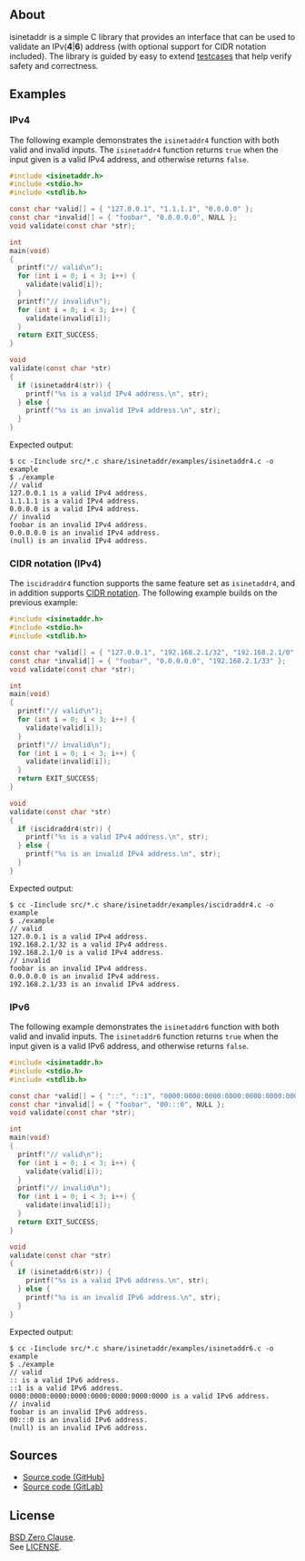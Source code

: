 ## About

isinetaddr is a simple C library that provides an interface that can
be used to validate an IPv(<b>4</b>|<b>6</b>) address (with optional
support for CIDR notation included). The library is guided by easy to
extend [testcases](test/) that help verify safety and correctness.

## Examples

### IPv4

The following example demonstrates the `isinetaddr4` function with
both valid and invalid inputs. The `isinetaddr4` function returns `true`
when the input given is a valid IPv4 address, and otherwise returns `false`.

```C
#include <isinetaddr.h>
#include <stdio.h>
#include <stdlib.h>

const char *valid[] = { "127.0.0.1", "1.1.1.1", "0.0.0.0" };
const char *invalid[] = { "foobar", "0.0.0.0.0", NULL };
void validate(const char *str);

int
main(void)
{
  printf("// valid\n");
  for (int i = 0; i < 3; i++) {
    validate(valid[i]);
  }
  printf("// invalid\n");
  for (int i = 0; i < 3; i++) {
    validate(invalid[i]);
  }
  return EXIT_SUCCESS;
}

void
validate(const char *str)
{
  if (isinetaddr4(str)) {
    printf("%s is a valid IPv4 address.\n", str);
  } else {
    printf("%s is an invalid IPv4 address.\n", str);
  }
}
```

Expected output:

```
$ cc -Iinclude src/*.c share/isinetaddr/examples/isinetaddr4.c -o example
$ ./example
// valid
127.0.0.1 is a valid IPv4 address.
1.1.1.1 is a valid IPv4 address.
0.0.0.0 is a valid IPv4 address.
// invalid
foobar is an invalid IPv4 address.
0.0.0.0.0 is an invalid IPv4 address.
(null) is an invalid IPv4 address.
```

### CIDR notation (IPv4)

The `iscidraddr4` function supports the same feature set as `isinetaddr4`, and
in addition supports
[CIDR notation](https://en.wikipedia.org/wiki/Classless_Inter-Domain_Routing#CIDR_notation).
The following example builds on the previous example:

```C
#include <isinetaddr.h>
#include <stdio.h>
#include <stdlib.h>

const char *valid[] = { "127.0.0.1", "192.168.2.1/32", "192.168.2.1/0" };
const char *invalid[] = { "foobar", "0.0.0.0.0", "192.168.2.1/33" };
void validate(const char *str);

int
main(void)
{
  printf("// valid\n");
  for (int i = 0; i < 3; i++) {
    validate(valid[i]);
  }
  printf("// invalid\n");
  for (int i = 0; i < 3; i++) {
    validate(invalid[i]);
  }
  return EXIT_SUCCESS;
}

void
validate(const char *str)
{
  if (iscidraddr4(str)) {
    printf("%s is a valid IPv4 address.\n", str);
  } else {
    printf("%s is an invalid IPv4 address.\n", str);
  }
}
```

Expected output:

```
$ cc -Iinclude src/*.c share/isinetaddr/examples/iscidraddr4.c -o example
$ ./example
// valid
127.0.0.1 is a valid IPv4 address.
192.168.2.1/32 is a valid IPv4 address.
192.168.2.1/0 is a valid IPv4 address.
// invalid
foobar is an invalid IPv4 address.
0.0.0.0.0 is an invalid IPv4 address.
192.168.2.1/33 is an invalid IPv4 address.
```

### IPv6

The following example demonstrates the `isinetaddr6` function with
both valid and invalid inputs. The `isinetaddr6` function returns `true`
when the input given is a valid IPv6 address, and otherwise returns `false`.

```C
#include <isinetaddr.h>
#include <stdio.h>
#include <stdlib.h>

const char *valid[] = { "::", "::1", "0000:0000:0000:0000:0000:0000:0000:0000" };
const char *invalid[] = { "foobar", "00:::0", NULL };
void validate(const char *str);

int
main(void)
{
  printf("// valid\n");
  for (int i = 0; i < 3; i++) {
    validate(valid[i]);
  }
  printf("// invalid\n");
  for (int i = 0; i < 3; i++) {
    validate(invalid[i]);
  }
  return EXIT_SUCCESS;
}

void
validate(const char *str)
{
  if (isinetaddr6(str)) {
    printf("%s is a valid IPv6 address.\n", str);
  } else {
    printf("%s is an invalid IPv6 address.\n", str);
  }
}
```

Expected output:

```
$ cc -Iinclude src/*.c share/isinetaddr/examples/isinetaddr6.c -o example
$ ./example
// valid
:: is a valid IPv6 address.
::1 is a valid IPv6 address.
0000:0000:0000:0000:0000:0000:0000:0000 is a valid IPv6 address.
// invalid
foobar is an invalid IPv6 address.
00:::0 is an invalid IPv6 address.
(null) is an invalid IPv6 address.
```

## Sources

* [Source code (GitHub)](https://github.com/0x1eef/isinetaddr#readme)
* [Source code (GitLab)](https://gitlab.com/0x1eef/isinetaddr#about)

## <a id="license"> License </a>

[BSD Zero Clause](https://choosealicense.com/licenses/0bsd/).
<br>
See [LICENSE](./LICENSE).
